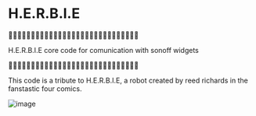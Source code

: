 # H.E.R.B.I.E

🤖🤖🤖🤖🤖🤖🤖🤖🤖🤖🤖🤖🤖🤖🤖🤖🤖🤖🤖🤖🤖🤖🤖🤖🤖🤖🤖🤖🤖

H.E.R.B.I.E core code for comunication with sonoff widgets

🤖🤖🤖🤖🤖🤖🤖🤖🤖🤖🤖🤖🤖🤖🤖🤖🤖🤖🤖🤖🤖🤖🤖🤖🤖🤖🤖🤖🤖


This code is a tribute to H.E.R.B.I.E, a robot created by reed richards in the fanstastic four comics.



![image](https://user-images.githubusercontent.com/39864254/125106348-e9bb4a00-e0b5-11eb-9729-6192cd127220.png)
